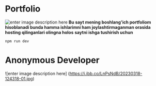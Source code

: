 # Portfolio 
![enter image description here](https://upload.wikimedia.org/wikipedia/commons/thumb/c/c2/Anonymous_Content_logo.svg/1200px-Anonymous_Content_logo.svg.png)
**Bu sayt mening boshlang'ich portfoliom hisoblanadi bunda hamma ishlarimni ham joylashtirmaganman orasida hosting qilinganlari olingna holos**
**saytni ishga tushirish uchun**

    

    npm run dev
    
# Anonymous Developer
![enter image description here]
(https://i.ibb.co/LnPsNdB/20230318-124318-01.jpg)

 
